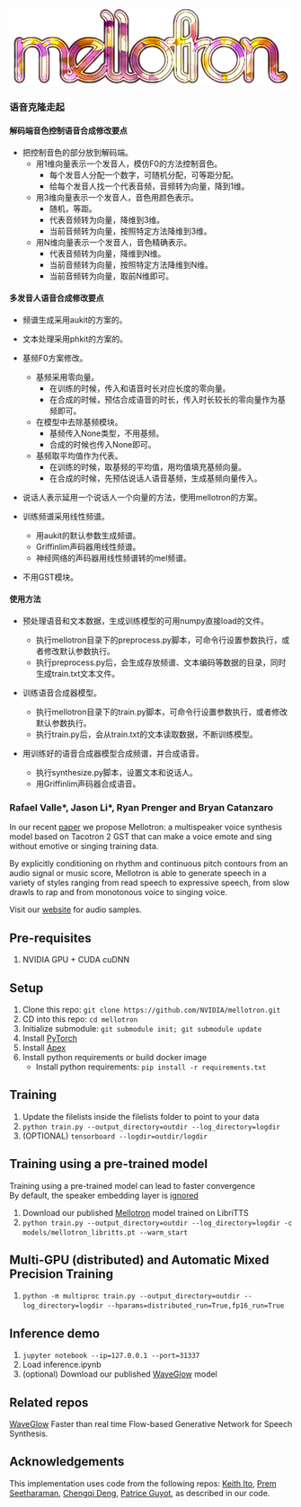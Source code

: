 ![Mellotron](mellotron_logo.png "Mellotron")

### 语音克隆走起

#### 解码端音色控制语音合成修改要点

* 把控制音色的部分放到解码端。
    + 用1维向量表示一个发音人，模仿F0的方法控制音色。
        - 每个发音人分配一个数字，可随机分配，可等距分配。
        - 给每个发音人找一个代表音频，音频转为向量，降到1维。
    + 用3维向量表示一个发音人，音色用颜色表示。
        - 随机，等距。
        - 代表音频转为向量，降维到3维。
        - 当前音频转为向量，按照特定方法降维到3维。
    + 用N维向量表示一个发音人，音色精确表示。
        - 代表音频转为向量，降维到N维。
        - 当前音频转为向量，按照特定方法降维到N维。
        - 当前音频转为向量，取前N维即可。
        
#### 多发音人语音合成修改要点

* 频谱生成采用aukit的方案的。

* 文本处理采用phkit的方案的。

* 基频F0方案修改。
    + 基频采用零向量。
        - 在训练的时候，传入和语音时长对应长度的零向量。
        - 在合成的时候，预估合成语音的时长，传入时长较长的零向量作为基频即可。
    + 在模型中去除基频模块。
        - 基频传入None类型，不用基频。
        - 合成的时候也传入None即可。
    + 基频取平均值作为代表。
        - 在训练的时候，取基频的平均值，用均值填充基频向量。
        - 在合成的时候，先预估说话人语音基频，生成基频向量传入。
        
* 说话人表示延用一个说话人一个向量的方法，使用mellotron的方案。

* 训练频谱采用线性频谱。
    + 用aukit的默认参数生成频谱。
    + Griffinlim声码器用线性频谱。
    + 神经网络的声码器用线性频谱转的mel频谱。

* 不用GST模块。

#### 使用方法

* 预处理语音和文本数据，生成训练模型的可用numpy直接load的文件。
    + 执行mellotron目录下的preprocess.py脚本，可命令行设置参数执行，或者修改默认参数执行。
    + 执行preprocess.py后，会生成存放频谱、文本编码等数据的目录，同时生成train.txt文本文件。

* 训练语音合成器模型。
    + 执行mellotron目录下的train.py脚本，可命令行设置参数执行，或者修改默认参数执行。
    + 执行train.py后，会从train.txt的文本读取数据，不断训练模型。

* 用训练好的语音合成器模型合成频谱，并合成语音。
    + 执行synthesize.py脚本，设置文本和说话人。
    + 用Griffinlim声码器合成语音。



### Rafael Valle\*, Jason Li\*, Ryan Prenger and Bryan Catanzaro
In our recent [paper] we propose Mellotron: a multispeaker voice synthesis model
based on Tacotron 2 GST that can make a voice emote and sing without emotive or
singing training data. 

By explicitly conditioning on rhythm and continuous pitch
contours from an audio signal or music score, Mellotron is able to generate
speech in a variety of styles ranging from read speech to expressive speech,
from slow drawls to rap and from monotonous voice to singing voice.

Visit our [website] for audio samples.

## Pre-requisites
1. NVIDIA GPU + CUDA cuDNN

## Setup
1. Clone this repo: `git clone https://github.com/NVIDIA/mellotron.git`
2. CD into this repo: `cd mellotron`
3. Initialize submodule: `git submodule init; git submodule update`
4. Install [PyTorch]
5. Install [Apex]
6. Install python requirements or build docker image 
    - Install python requirements: `pip install -r requirements.txt`

## Training
1. Update the filelists inside the filelists folder to point to your data
2. `python train.py --output_directory=outdir --log_directory=logdir`
3. (OPTIONAL) `tensorboard --logdir=outdir/logdir`

## Training using a pre-trained model
Training using a pre-trained model can lead to faster convergence  
By default, the speaker embedding layer is [ignored]

1. Download our published [Mellotron] model trained on LibriTTS
2. `python train.py --output_directory=outdir --log_directory=logdir -c models/mellotron_libritts.pt --warm_start`

## Multi-GPU (distributed) and Automatic Mixed Precision Training
1. `python -m multiproc train.py --output_directory=outdir --log_directory=logdir --hparams=distributed_run=True,fp16_run=True`

## Inference demo
1. `jupyter notebook --ip=127.0.0.1 --port=31337`
2. Load inference.ipynb 
3. (optional) Download our published [WaveGlow](https://drive.google.com/open?id=1Rm5rV5XaWWiUbIpg5385l5sh68z2bVOE) model

## Related repos
[WaveGlow](https://github.com/NVIDIA/WaveGlow) Faster than real time Flow-based
Generative Network for Speech Synthesis.

## Acknowledgements
This implementation uses code from the following repos: [Keith
Ito](https://github.com/keithito/tacotron/), [Prem
Seetharaman](https://github.com/pseeth/pytorch-stft), 
[Chengqi Deng](https://github.com/KinglittleQ/GST-Tacotron),
[Patrice Guyot](https://github.com/patriceguyot/Yin), as described in our code.

[ignored]: https://github.com/NVIDIA/mellotron/blob/master/hparams.py#L22
[paper]: https://arxiv.org/abs/1910.11997
[WaveGlow]: https://drive.google.com/file/d/1WsibBTsuRg_SF2Z6L6NFRTT-NjEy1oTx/view?usp=sharing
[Mellotron]: https://drive.google.com/open?id=1ZesPPyRRKloltRIuRnGZ2LIUEuMSVjkI
[pytorch]: https://github.com/pytorch/pytorch#installation
[website]: https://nv-adlr.github.io/Mellotron
[Apex]: https://github.com/nvidia/apex
[AMP]: https://github.com/NVIDIA/apex/tree/master/apex/amp
